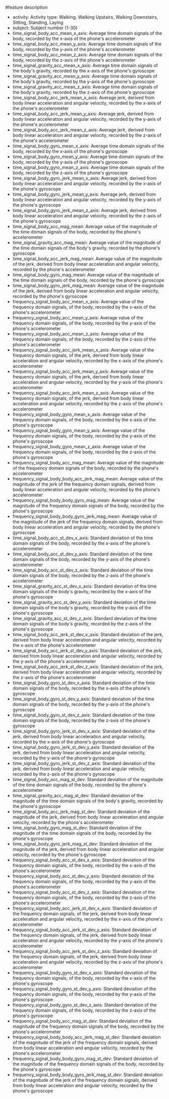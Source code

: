 #feature	  description

* activity: Activity type: Walking, Walking Upstairs, Walking Downstairs, Sitting, Standing, Laying
* subject: Subject number (1-30)
* time_signal_body_acc_mean_x_axis: Average time domain signals of the body, recorded by the x-axis of the phone's accelerometer
* time_signal_body_acc_mean_y_axis: Average time domain signals of the body, recorded by the y-axis of the phone's accelerometer
* time_signal_body_acc_mean_z_axis: Average time domain signals of the body, recorded by the z-axis of the phone's accelerometer
* time_signal_gravity_acc_mean_x_axis: Average time domain signals of the body's gravity, recorded by the x-axis of the phone's gyroscope
* time_signal_gravity_acc_mean_y_axis: Average time domain signals of the body's gravity, recorded by the y-axis of the phone's gyroscope
* time_signal_gravity_acc_mean_z_axis: Average time domain signals of the body's gravity, recorded by the z-axis of the phone's gyroscope
* time_signal_body_acc_jerk_mean_x_axis: Average jerk, derived from body linear acceleration and angular velocity, recorded by the x-axis of the phone's accelerometer
* time_signal_body_acc_jerk_mean_y_axis: Average jerk, derived from body linear acceleration and angular velocity, recorded by the y-axis of the phone's accelerometer
* time_signal_body_acc_jerk_mean_z_axis: Average jerk, derived from body linear acceleration and angular velocity, recorded by the z-axis of the phone's accelerometer
* time_signal_body_gyro_mean_x_axis: Average time domain signals of the body, recorded by the x-axis of the phone's gyroscope
* time_signal_body_gyro_mean_y_axis: Average time domain signals of the body, recorded by the y-axis of the phone's gyroscope
* time_signal_body_gyro_mean_z_axis: Average time domain signals of the body, recorded by the z-axis of the phone's gyroscope
* time_signal_body_gyro_jerk_mean_x_axis: Average jerk, derived from body linear acceleration and angular velocity, recorded by the x-axis of the phone's gyroscope
* time_signal_body_gyro_jerk_mean_y_axis: Average jerk, derived from body linear acceleration and angular velocity, recorded by the y-axis of the phone's gyroscope
* time_signal_body_gyro_jerk_mean_z_axis: Average jerk, derived from body linear acceleration and angular velocity, recorded by the z-axis of the phone's gyroscope
* time_signal_body_acc_mag_mean: Average value of the magnitude of the time domain signals of the body, recorded by the phone's accelerometer
* time_signal_gravity_acc_mag_mean: Average value of the magnitude of the time domain signals of the body's gravity, recorded by the phone's gyroscope
* time_signal_body_acc_jerk_mag_mean: Average value of the magnitude of the jerk, derived from body linear acceleration and angular velocity, recorded by the phone's accelerometer
* time_signal_body_gyro_mag_mean: Average value of the magnitude of the time domain signals of the body, recorded by the phone's gyroscope
* time_signal_body_gyro_jerk_mag_mean: Average value of the magnitude of the jerk, derived from body linear acceleration and angular velocity, recorded by the phone's gyroscope
* frequency_signal_body_acc_mean_x_axis: Average value of the frequency domain signals, of the body, recorded by the x-axis of the phone's accelerometer
* frequency_signal_body_acc_mean_y_axis: Average value of the frequency domain signals, of the body, recorded by the y-axis of the phone's accelerometer
* frequency_signal_body_acc_mean_z_axis: Average value of the frequency domain signals, of the body, recorded by the z-axis of the phone's accelerometer
* frequency_signal_body_acc_jerk_mean_x_axis: Average value of the frequency domain signals, of the jerk, derived from body linear acceleration and angular velocity, recorded by the x-axis of the phone's accelerometer
* frequency_signal_body_acc_jerk_mean_y_axis: Average value of the frequency domain signals, of the jerk, derived from body linear acceleration and angular velocity, recorded by the y-axis of the phone's accelerometer
* frequency_signal_body_acc_jerk_mean_z_axis: Average value of the frequency domain signals, of the jerk, derived from body linear acceleration and angular velocity, recorded by the z-axis of the phone's accelerometer
* frequency_signal_body_gyro_mean_x_axis: Average value of the frequency domain signals, of the body, recorded by the x-axis of the phone's gyroscope
* frequency_signal_body_gyro_mean_y_axis: Average value of the frequency domain signals, of the body, recorded by the y-axis of the phone's gyroscope
* frequency_signal_body_gyro_mean_z_axis: Average value of the frequency domain signals, of the body, recorded by the z-axis of the phone's gyroscope
* frequency_signal_body_acc_mag_mean: Average value of the magnitude of the frequency domain signals of the body, recorded by the phone's accelerometer
* frequency_signal_body_body_acc_jerk_mag_mean: Average value of the magnitude of the jerk of the frequency domain signals, derived from body linear acceleration and angular velocity, recorded by the phone's accelerometer
* frequency_signal_body_body_gyro_mag_mean: Average value of the magnitude of the frequency domain signals of the body, recorded by the phone's gyroscope
* frequency_signal_body_body_gyro_jerk_mag_mean: Average value of the magnitude of the jerk of the frequency domain signals, derived from body linear acceleration and angular velocity, recorded by the phone's gyroscope
* time_signal_body_acc_st_dev_x_axis: Standard deviation of the time domain signals of the body, recorded by the x-axis of the phone's accelerometer
* time_signal_body_acc_st_dev_y_axis: Standard deviation of the time domain signals of the body, recorded by the y-axis of the phone's accelerometer
* time_signal_body_acc_st_dev_z_axis: Standard deviation of the time domain signals of the body, recorded by the z-axis of the phone's accelerometer
* time_signal_gravity_acc_st_dev_x_axis: Standard deviation of the time domain signals of the body's gravity, recorded by the x-axis of the phone's gyroscope
* time_signal_gravity_acc_st_dev_y_axis: Standard deviation of the time domain signals of the body's gravity, recorded by the y-axis of the phone's gyroscope
* time_signal_gravity_acc_st_dev_z_axis: Standard deviation of the time domain signals of the body's gravity, recorded by the z-axis of the phone's gyroscope
* time_signal_body_acc_jerk_st_dev_x_axis: Standard deviation of the jerk, derived from body linear acceleration and angular velocity, recorded by the x-axis of the phone's accelerometer
* time_signal_body_acc_jerk_st_dev_y_axis: Standard deviation of the jerk, derived from body linear acceleration and angular velocity, recorded by the y-axis of the phone's accelerometer
* time_signal_body_acc_jerk_st_dev_z_axis: Standard deviation of the jerk, derived from body linear acceleration and angular velocity, recorded by the z-axis of the phone's accelerometer
* time_signal_body_gyro_st_dev_x_axis: Standard deviation of the time domain signals of the body, recorded by the x-axis of the phone's gyroscope
* time_signal_body_gyro_st_dev_y_axis: Standard deviation of the time domain signals of the body, recorded by the y-axis of the phone's gyroscope
* time_signal_body_gyro_st_dev_z_axis: Standard deviation of the time domain signals of the body, recorded by the z-axis of the phone's gyroscope
* time_signal_body_gyro_jerk_st_dev_x_axis: Standard deviation of the jerk, derived from body linear acceleration and angular velocity, recorded by the x-axis of the phone's gyroscope
* time_signal_body_gyro_jerk_st_dev_y_axis: Standard deviation of the jerk, derived from body linear acceleration and angular velocity, recorded by the y-axis of the phone's gyroscope
* time_signal_body_gyro_jerk_st_dev_z_axis: Standard deviation of the jerk, derived from body linear acceleration and angular velocity, recorded by the z-axis of the phone's gyroscope
* time_signal_body_acc_mag_st_dev: Standard deviation of the magnitude of the time domain signals of the body, recorded by the phone's accelerometer
* time_signal_gravity_acc_mag_st_dev: Standard deviation of the magnitude of the time domain signals of the body's gravity, recorded by the phone's gyroscope
* time_signal_body_acc_jerk_mag_st_dev: Standard deviation of the magnitude of the jerk, derived from body linear acceleration and angular velocity, recorded by the phone's accelerometer
* time_signal_body_gyro_mag_st_dev: Standard deviation of the magnitude of the time domain signals of the body, recorded by the phone's gyroscope
* time_signal_body_gyro_jerk_mag_st_dev: Standard deviation of the magnitude of the jerk, derived from body linear acceleration and angular velocity, recorded by the phone's gyroscope
* frequency_signal_body_acc_st_dev_x_axis: Standard deviation of the frequency domain signals, of the body, recorded by the x-axis of the phone's accelerometer
* frequency_signal_body_acc_st_dev_y_axis: Standard deviation of the frequency domain signals, of the body, recorded by the y-axis of the phone's accelerometer
* frequency_signal_body_acc_st_dev_z_axis: Standard deviation of the frequency domain signals, of the body, recorded by the z-axis of the phone's accelerometer
* frequency_signal_body_acc_jerk_st_dev_x_axis: Standard deviation of the frequency domain signals, of the jerk, derived from body linear acceleration and angular velocity, recorded by the x-axis of the phone's accelerometer
* frequency_signal_body_acc_jerk_st_dev_y_axis: Standard deviation of the frequency domain signals, of the jerk, derived from body linear acceleration and angular velocity, recorded by the y-axis of the phone's accelerometer
* frequency_signal_body_acc_jerk_st_dev_z_axis: Standard deviation of the frequency domain signals, of the jerk, derived from body linear acceleration and angular velocity, recorded by the z-axis of the phone's accelerometer
* frequency_signal_body_gyro_st_dev_x_axis: Standard deviation of the frequency domain signals, of the body, recorded by the x-axis of the phone's gyroscope
* frequency_signal_body_gyro_st_dev_y_axis: Standard deviation of the frequency domain signals, of the body, recorded by the y-axis of the phone's gyroscope
* frequency_signal_body_gyro_st_dev_z_axis: Standard deviation of the frequency domain signals, of the body, recorded by the z-axis of the phone's gyroscope
* frequency_signal_body_acc_mag_st_dev: Standard deviation of the magnitude of the frequency domain signals of the body, recorded by the phone's accelerometer
* frequency_signal_body_body_acc_jerk_mag_st_dev: Standard deviation of the magnitude of the jerk of the frequency domain signals, derived from body linear acceleration and angular velocity, recorded by the phone's accelerometer
* frequency_signal_body_body_gyro_mag_st_dev: Standard deviation of the magnitude of the frequency domain signals of the body, recorded by the phone's gyroscope
* frequency_signal_body_body_gyro_jerk_mag_st_dev: Standard deviation of the magnitude of the jerk of the frequency domain signals, derived from body linear acceleration and angular velocity, recorded by the phone's gyroscope
